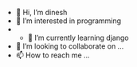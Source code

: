 - 👋 Hi, I’m dinesh
- 👀 I’m interested in programming
- - 🌱 I’m currently learning django
- 💞️ I’m looking to collaborate on ...
- 📫 How to reach me ...

<!---
dineshpaul28/dineshpaul28 is a ✨ special ✨ repository because its `README.md` (this file) appears on your GitHub profile.
You can click the Preview link to take a look at your changes.
--->
